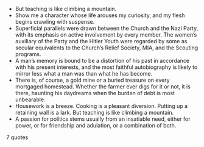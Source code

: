  - But teaching is like climbing a mountain.
 - Show me a character whose life arouses my curiosity, and my flesh begins crawling with suspense.
 - Superficial parallels were drawn between the Church and the Nazi Party, with its emphasis on active involvement by every member. The women’s auxiliary of the Party and the Hitler Youth were regarded by some as secular equivalents to the Church’s Relief Society, MIA, and the Scouting programs.
 - A man’s memory is bound to be a distortion of his past in accordance with his present interests, and the most faithful autobiography is likely to mirror less what a man was than what he has become.
 - There is, of course, a gold mine or a buried treasure on every mortgaged homestead. Whether the farmer ever digs for it or not, it is there, haunting his daydreams when the burden of debt is most unbearable.
 - Housework is a breeze. Cooking is a pleasant diversion. Putting up a retaining wall is a lark. But teaching is like climbing a mountain.
 - A passion for politics stems usually from an insatiable need, either for power, or for friendship and adulation, or a combination of both.

7 quotes